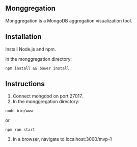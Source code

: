 ## Monggregation

Monggregation is a MongoDB aggregation visualization tool.

## Installation

Install Node.js and npm.

In the monggregation directory:
```
npm install && bower install
```

## Instructions

1. Connect mongdod on port 27017.
2. In the monggregation directory: 
  ```
  node bin/www
  ```
  or
  ```
  npm run start
  ```
3. In a browser, navigate to localhost:3000/mvp-1
